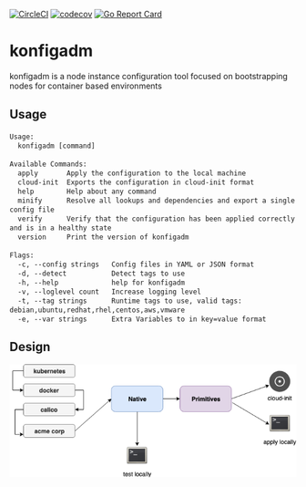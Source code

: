 [![CircleCI](https://circleci.com/gh/flanksource/konfigadm.svg?style=svg)](https://circleci.com/gh/flanksource/konfigadm)
[![codecov](https://codecov.io/gh/flanksource/konfigadm/branch/master/graph/badge.svg)](https://codecov.io/gh/flanksource/konfigadm)
[![Go Report Card](https://goreportcard.com/badge/github.com/flanksource/konfigadm)](https://goreportcard.com/report/github.com/flanksource/konfigadm)

# konfigadm

konfigadm is a node instance configuration tool focused on bootstrapping nodes for container based environments

## Usage

```
Usage:
  konfigadm [command]

Available Commands:
  apply       Apply the configuration to the local machine
  cloud-init  Exports the configuration in cloud-init format
  help        Help about any command
  minify      Resolve all lookups and dependencies and export a single config file
  verify      Verify that the configuration has been applied correctly and is in a healthy state
  version     Print the version of konfigadm

Flags:
  -c, --config strings   Config files in YAML or JSON format
  -d, --detect           Detect tags to use
  -h, --help             help for konfigadm
  -v, --loglevel count   Increase logging level
  -t, --tag strings      Runtime tags to use, valid tags:  debian,ubuntu,redhat,rhel,centos,aws,vmware
  -e, --var strings      Extra Variables to in key=value format
```

## Design

![](./docs/flow.png)
